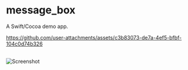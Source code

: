 message_box
===========

A Swift/Cocoa demo app.

https://github.com/user-attachments/assets/c3b83073-de7a-4ef5-bfbf-104c0d74b326 <br><br>

![Screenshot](screenshot.png)
